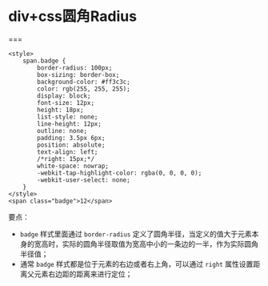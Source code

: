 # div+css圆角Radius
===
```
<style>
    span.badge {
        border-radius: 100px;
        box-sizing: border-box;
        background-color: #ff3c3c;
        color: rgb(255, 255, 255);
        display: block;
        font-size: 12px;
        height: 18px;
        list-style: none;
        line-height: 12px;
        outline: none;
        padding: 3.5px 6px;
        position: absolute;
        text-align: left;
        /*right: 15px;*/
        white-space: nowrap;
        -webkit-tap-highlight-color: rgba(0, 0, 0, 0);
        -webkit-user-select: none;
    }
</style>
<span class="badge">12</span>
```
要点：
- `badge` 样式里面通过 `border-radius` 定义了圆角半径，当定义的值大于元素本身的宽高时，实际的圆角半径取值为宽高中小的一条边的一半，作为实际圆角半径值；
- 通常 `badge` 样式都是位于元素的右边或者右上角，可以通过 `right` 属性设置距离父元素右边距的距离来进行定位；
